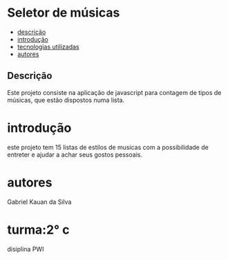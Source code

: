# Seletor de músicas


* [descrição](#destrição)
* [introdução ](#introdução)
* [tecnologias utilizadas](#tecnologias_utilizadas)
* [autores](#autores)


## Descrição

Este projeto consiste na aplicação de javascript para contagem de tipos de músicas, que estão dispostos numa lista. 

# introdução 
este projeto tem 15 listas de estilos de musicas com a possibilidade de entreter e ajudar a achar seus gostos pessoais.


# autores
Gabriel Kauan da Silva


# turma:2° c 
disiplina PWI